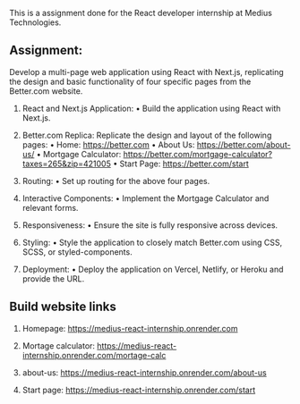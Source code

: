 This is a assignment done for the React developer internship at Medius Technologies.

## Assignment:


Develop a multi-page web application using React with Next.js,
replicating the design and basic functionality of four specific
pages from the Better.com website.


1. React and Next.js Application:
   • Build the application using React with Next.js.

2. Better.com Replica:
Replicate the design and layout of the following pages:
     • Home: https://better.com
     • About Us: https://better.com/about-us/
     • Mortgage Calculator: https://better.com/mortgage-calculator?taxes=265&zip=421005
     • Start Page: https://better.com/start

3. Routing:
   • Set up routing for the above four pages.

4. Interactive Components:
   • Implement the Mortgage Calculator and relevant forms.

5. Responsiveness:
   • Ensure the site is fully responsive across devices.

6. Styling:
   • Style the application to closely match Better.com using CSS,
     SCSS, or styled-components.

7. Deployment:
   • Deploy the application on Vercel, Netlify, or Heroku and
     provide the URL.


## Build website links

1. Homepage: https://medius-react-internship.onrender.com

2. Mortage calculator: https://medius-react-internship.onrender.com/mortage-calc

3. about-us: https://medius-react-internship.onrender.com/about-us

4. Start page: https://medius-react-internship.onrender.com/start
